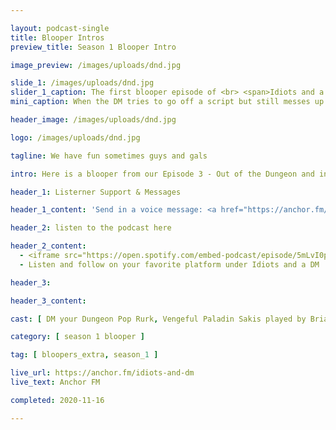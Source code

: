 ```yaml
---

layout: podcast-single
title: Blooper Intros
preview_title: Season 1 Blooper Intro

image_preview: /images/uploads/dnd.jpg

slide_1: /images/uploads/dnd.jpg
slider_1_caption: The first blooper episode of <br> <span>Idiots and a DM</span>
mini_caption: When the DM tries to go off a script but still messes up

header_image: /images/uploads/dnd.jpg

logo: /images/uploads/dnd.jpg

tagline: We have fun sometimes guys and gals

intro: Here is a blooper from our Episode 3 - Out of the Dungeon and into the Campaign We were working on the intro for the episode and was trying to do it in one take and this funny moment happen. Thanks in part by our awesome DM Rurk.

header_1: Listerner Support & Messages

header_1_content: 'Send in a voice message: <a href="https://anchor.fm/idiots-and-dm/message">here</a> <br> Support this podcast: <a href="https://anchor.fm/idiots-and-dm/support">donations</a>'

header_2: listen to the podcast here

header_2_content: 
  - <iframe src="https://open.spotify.com/embed-podcast/episode/5mLvI0p9HyUdDJHHWeOoS8" width="100%" height="232" frameborder="0" allowtransparency="true" allow="encrypted-media"></iframe> <br>
  - Listen and follow on your favorite platform under Idiots and a DM

header_3:

header_3_content:

cast: [ DM your Dungeon Pop Rurk, Vengeful Paladin Sakis played by Brian W., Blood Assassin Crorkiox played by Tray, Brute Pa-gog Turko played by Zachary M. ]

category: [ season 1 blooper ]

tag: [ bloopers_extra, season_1 ]

live_url: https://anchor.fm/idiots-and-dm
live_text: Anchor FM

completed: 2020-11-16

---
```


